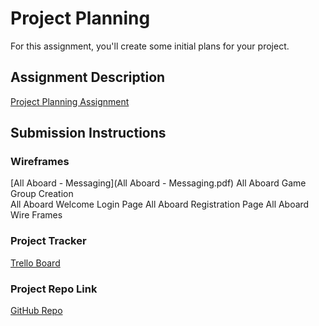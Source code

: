 # Project Planning
For this assignment, you'll create some initial plans for your project.

## Assignment Description
[Project Planning Assignment](https://education.launchcode.org/liftoff/modules/assignments/project-planning)

## Submission Instructions

### Wireframes
[All Aboard - Messaging](All Aboard - Messaging.pdf)
All Aboard Game Group Creation  
All Aboard Welcome Login Page
All Aboard Registration Page
All Aboard Wire Frames 

### Project Tracker

[Trello Board](https://trello.com/b/B2bqXDvB/all-aboard)
### Project Repo Link
[GitHub Repo](https://github.com/LaunchCodeLiftoffProjects/All-Aboard)
